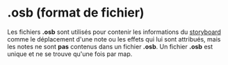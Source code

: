 # .osb (format de fichier)

Les fichiers **.osb** sont utilisés pour contenir les informations du [storyboard](/wiki/Storyboard) comme le déplacement d'une note ou les effets qui lui sont attribués, mais les notes ne sont **pas** contenus dans un fichier **.osb**.
Un fichier **.osb** est unique et ne se trouve qu'une fois par map.
